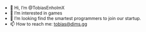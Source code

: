 - 👋 Hi, I’m @TobiasEnholmX
- 👀 I’m interested in games
- 💞️ I’m looking find the smartest programmers to join our startup.
- 📫 How to reach me: tobias@dims.gg

<!---
TobiasEnholmX/TobiasEnholmX is a ✨ special ✨ repository because its `README.md` (this file) appears on your GitHub profile.
You can click the Preview link to take a look at your changes.
--->
